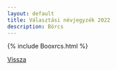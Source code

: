 ```yaml
---
layout: default
title: Választási névjegyzék 2022
description: Börcs
---
```


{% include Booxrcs.html %}

[Vissza](./)